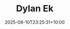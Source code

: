 ---
title: "Dylan Ek"
date: 2025-08-10T23:25:31+10:00
draft: false
photo: "/images/dylan_e.jpg"
position: "Undergraduate CBE Representative"
role_types:
  - "College Representative"
---
